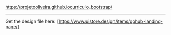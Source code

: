 https://projetooliveira.github.iocurriculo_bootstrap/

---

Get the design file here:
[https://www.uistore.design/items/gohub-landing-page/]
